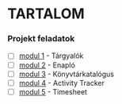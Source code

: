# TARTALOM

### Projekt feladatok
- [ ] [modul 1]() - Tárgyalók
- [ ] [modul 2]() - Enapló
- [ ] [modul 3]() - Könyvtárkatalógus
- [ ] [modul 4]() - Activity Tracker
- [ ] [modul 5]() - Timesheet
